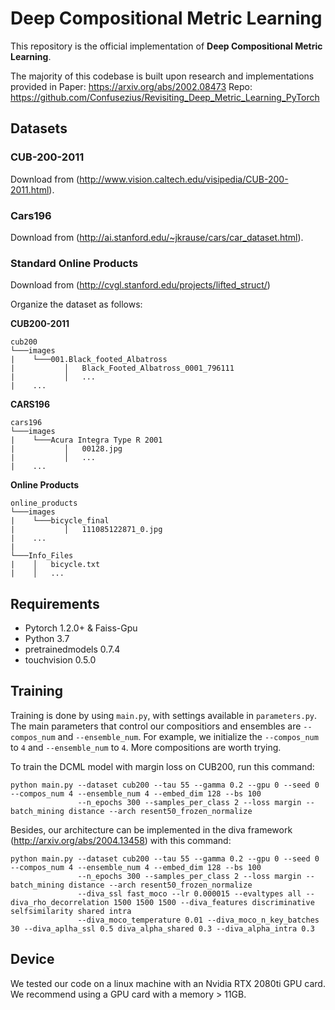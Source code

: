 # Deep Compositional Metric Learning

This repository is the official implementation of **Deep Compositional Metric Learning**. 

The majority of this codebase is built upon research and implementations provided in 
Paper: https://arxiv.org/abs/2002.08473 
Repo: https://github.com/Confusezius/Revisiting_Deep_Metric_Learning_PyTorch

## Datasets 

### CUB-200-2011

Download from (http://www.vision.caltech.edu/visipedia/CUB-200-2011.html).

### Cars196

Download from (http://ai.stanford.edu/~jkrause/cars/car_dataset.html).

### Standard Online Products

Download from (http://cvgl.stanford.edu/projects/lifted_struct/)

Organize the dataset as follows:

__CUB200-2011__
```
cub200
└───images
|    └───001.Black_footed_Albatross
|           │   Black_Footed_Albatross_0001_796111
|           │   ...
|    ...
```

__CARS196__
```
cars196
└───images
|    └───Acura Integra Type R 2001
|           │   00128.jpg
|           │   ...
|    ...
```

__Online Products__
```
online_products
└───images
|    └───bicycle_final
|           │   111085122871_0.jpg
|    ...
|
└───Info_Files
|    │   bicycle.txt
|    │   ...
```

## Requirements
* Pytorch 1.2.0+ & Faiss-Gpu
* Python 3.7
* pretrainedmodels 0.7.4
* touchvision 0.5.0

## Training
Training is done by using `main.py`, with settings available in `parameters.py`. The main parameters that control our compositiors and ensembles are `--compos_num` and `--ensemble_num`. 
For example, we initialize the `--compos_num` to `4` and `--ensemble_num` to `4`. More compositions are worth trying.

To train the DCML model with margin loss on CUB200, run this command:

```
python main.py --dataset cub200 --tau 55 --gamma 0.2 --gpu 0 --seed 0 --compos_num 4 --ensemble_num 4 --embed_dim 128 --bs 100
               --n_epochs 300 --samples_per_class 2 --loss margin --batch_mining distance --arch resent50_frozen_normalize
```

Besides, our architecture can be implemented in the diva framework (http://arxiv.org/abs/2004.13458) with this command:

```
python main.py --dataset cub200 --tau 55 --gamma 0.2 --gpu 0 --seed 0 --compos_num 4 --ensemble_num 4 --embed_dim 128 --bs 100
               --n_epochs 300 --samples_per_class 2 --loss margin --batch_mining distance --arch resent50_frozen_normalize
               --diva_ssl fast_moco --lr 0.000015 --evaltypes all --diva_rho_decorrelation 1500 1500 1500 --diva_features discriminative selfsimilarity shared intra
               --diva_moco_temperature 0.01 --diva_moco_n_key_batches 30 --diva_aplha_ssl 0.5 diva_alpha_shared 0.3 --diva_alpha_intra 0.3
```


## Device 

We tested our code on a linux machine with an Nvidia RTX 2080ti GPU card. We recommend using a GPU card with a memory > 11GB.
